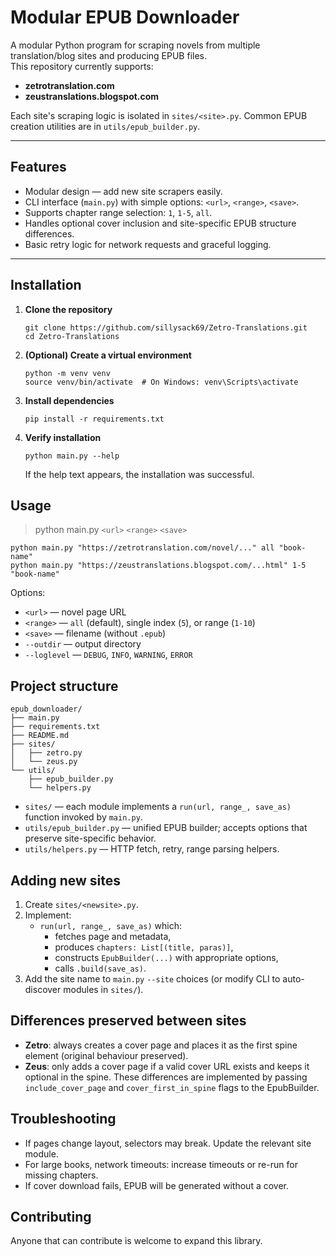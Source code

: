 # Modular EPUB Downloader

A modular Python program for scraping novels from multiple translation/blog sites and producing EPUB files.  
This repository currently supports:

- **zetrotranslation.com**
- **zeustranslations.blogspot.com**

Each site's scraping logic is isolated in `sites/<site>.py`. Common EPUB creation utilities are in `utils/epub_builder.py`.

---

## Features

- Modular design — add new site scrapers easily.
- CLI interface (`main.py`) with simple options: `<url>`, `<range>`, `<save>`.
- Supports chapter range selection: `1`, `1-5`, `all`.
- Handles optional cover inclusion and site-specific EPUB structure differences.
- Basic retry logic for network requests and graceful logging.

---

## Installation

1. **Clone the repository**
   ```
   git clone https://github.com/sillysack69/Zetro-Translations.git
   cd Zetro-Translations
   ```
2. **(Optional) Create a virtual environment**
   ```
   python -m venv venv
   source venv/bin/activate  # On Windows: venv\Scripts\activate
   ```
3. **Install dependencies**
   ```
   pip install -r requirements.txt
   ```
4. **Verify installation**
   ```
   python main.py --help
   ```
   If the help text appears, the installation was successful.
   
## Usage
>python main.py `<url>` `<range>` `<save>`
```
python main.py "https://zetrotranslation.com/novel/..." all "book-name"
python main.py "https://zeustranslations.blogspot.com/...html" 1-5 "book-name"
```

Options:
- `<url>` — novel page URL
- `<range>` — `all` (default), single index (`5`), or range (`1-10`)
- `<save>` — filename (without `.epub`)
- `--outdir` — output directory
- `--loglevel` — `DEBUG`, `INFO`, `WARNING`, `ERROR`

## Project structure
```
epub_downloader/
├── main.py
├── requirements.txt
├── README.md
├── sites/
│   ├── zetro.py
│   └── zeus.py
└── utils/
    ├── epub_builder.py
    └── helpers.py
```

- `sites/` — each module implements a `run(url, range_, save_as)` function invoked by `main.py`.
- `utils/epub_builder.py` — unified EPUB builder; accepts options that preserve site-specific behavior.
- `utils/helpers.py` — HTTP fetch, retry, range parsing helpers.

## Adding new sites
1. Create `sites/<newsite>.py`.
2. Implement:
   - `run(url, range_, save_as)` which:
      - fetches page and metadata,
      - produces `chapters: List[(title, paras)]`,
      - constructs `EpubBuilder(...)` with appropriate options,
      - calls `.build(save_as)`.
3. Add the site name to `main.py` `--site` choices (or modify CLI to auto-discover modules in `sites/`).

## Differences preserved between sites
- **Zetro**: always creates a cover page and places it as the first spine element (original behaviour preserved).
- **Zeus**: only adds a cover page if a valid cover URL exists and keeps it optional in the spine.
These differences are implemented by passing `include_cover_page` and `cover_first_in_spine` flags to the EpubBuilder.

## Troubleshooting
- If pages change layout, selectors may break. Update the relevant site module.
- For large books, network timeouts: increase timeouts or re-run for missing chapters.
- If cover download fails, EPUB will be generated without a cover.

## Contributing
Anyone that can contribute is welcome to expand this library.

